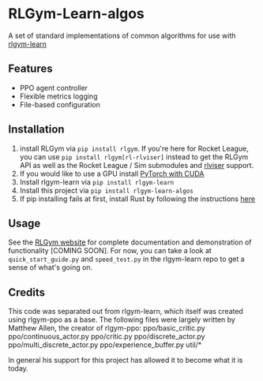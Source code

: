 # RLGym-Learn-algos
A set of standard implementations of common algorithms for use with [rlgym-learn](https://github.com/JPK314/rlgym-learn)

## Features
- PPO agent controller
- Flexible metrics logging
- File-based configuration

## Installation
1. install RLGym via `pip install rlgym`. If you're here for Rocket League, you can use `pip install rlgym[rl-rlviser]` instead to get the RLGym API as well as the Rocket League / Sim submodules and [rlviser](https://github.com/VirxEC/rlviser) support. 
2. If you would like to use a GPU install [PyTorch with CUDA](https://pytorch.org/get-started/locally/)
3. Install rlgym-learn via `pip install rlgym-learn`
3. Install this project via `pip install rlgym-learn-algos`
4. If pip installing fails at first, install Rust by following the instructions [here](https://rustup.rs/)

## Usage
See the [RLGym website](https://rlgym.org/RLGym%20Learn/introduction/) for complete documentation and demonstration of functionality [COMING SOON]. For now, you can take a look at `quick_start_guide.py` and `speed_test.py` in the rlgym-learn repo to get a sense of what's going on.

## Credits
This code was separated out from rlgym-learn, which itself was created using rlgym-ppo as a base. The following files were largely written by Matthew Allen, the creator of rlgym-ppo:
ppo/basic_critic.py
ppo/continuous_actor.py
ppo/critic.py
ppo/discrete_actor.py
ppo/multi_discrete_actor.py
ppo/experience_buffer.py
util/*

In general his support for this project has allowed it to become what it is today.